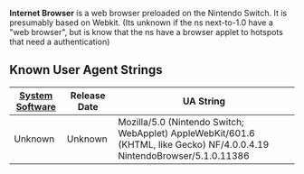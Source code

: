 <b>Internet Browser</b> is a web browser preloaded on the Nintendo
Switch. It is presumably based on Webkit. (Its unknown if the ns
next-to-1.0 have a "web browser", but is know that the ns have a browser
applet to hotspots that need a
authentication)

## Known User Agent Strings

| [System Software](System%20Software.md "wikilink") | Release Date | UA String                                                                                                                |
| -------------------------------------------------- | ------------ | ------------------------------------------------------------------------------------------------------------------------ |
| Unknown                                            | Unknown      | Mozilla/5.0 (Nintendo Switch; WebApplet) AppleWebKit/601.6 (KHTML, like Gecko) NF/4.0.0.4.19 NintendoBrowser/5.1.0.11386 |
